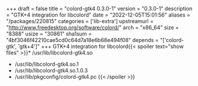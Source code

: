 +++
draft = false
title = "colord-gtk4 0.3.0-1"
version = "0.3.0-1"
description = "GTK+4 integration for libcolord"
date = "2022-12-05T15:01:56"
aliases = "/packages/220815"
categories = ['lib-extra']
upstreamurl = "http://www.freedesktop.org/software/colord/"
arch = "x86_64"
size = "8388"
usize = "30861"
sha1sum = "4bf3046f42210cae5cd0c64d7a18e6b68e494f08"
depends = "['colord-gtk', 'gtk+4']"
+++
GTK+4 integration for libcolord{{< spoiler text="show files" >}}* /usr/lib/libcolord-gtk4.so
* /usr/lib/libcolord-gtk4.so.1
* /usr/lib/libcolord-gtk4.so.1.0.3
* /usr/lib/pkgconfig/colord-gtk4.pc
{{< /spoiler >}}